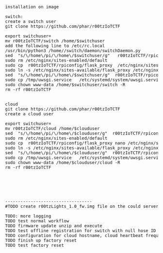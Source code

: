 

<pre>
installation on image

switch:
create a switch user
git clone https://github.com/phar/r00tzIoTCTF

export switchuser=<switchuser>
mv r00tzIoTCTF/switch /home/$switchuser
add the following line to /etc/rc.local
/usr/bin/python3 /home/<switchuser>/switch/daemon/switchDaemon.py
sed  "s/\/home\/pi/\/home\/$switchuser/g"   r00tzIoTCTF/rpiconfig/uwsgi.ini.switch   >  /home/$switchuser/switch/uwsgi.ini
sudo rm /etc/nginx/sites-enabled/default
sudo cp  r00tzIoTCTF/rpiconfig/flask_proxy  /etc/nginx/sites-enabled/
sudo ln -s /etc/nginx/sites-available/flask_proxy /etc/nginx/sites-enabled/flask_proxy
sed  "s/\/home\/pi/\/home\/$switchuser/g"  r00tzIoTCTF/rpiconfig/uwsgi.service  > /tmp/uwsgi.service
sudo cp /tmp/uwsgi.service   /etc/systemd/system/uwsgi.service
sudo chown www-data /home/$switchuser/switch -R
rm -rf r00tzIoTCTF


cloud
git clone https://github.com/phar/r00tzIoTCTF
create a cloud user

export switchuser=<clouduser>
mv r00tzIoTCTF/cloud /home/$clouduser
sed  "s/\/home\/pi/\/home\/$clouduser/g"  r00tzIoTCTF/rpiconfig/uwsgi.ini.switch   >  /home/$clouduser/cloud/uwsgi.ini
sudo rm /etc/nginx/sites-enabled/default
sudo cp  r00tzIoTCTF/rpiconfig/flask_proxy nano /etc/nginx/sites-enabled/
sudo ln -s /etc/nginx/sites-available/flask_proxy /etc/nginx/sites-enabled
sed  "s/\/home\/pi/\/home\/$clouduser/g"  r00tzIoTCTF/rpiconfig/uwsgi.service  > /tmp/uwsgi.service
sudo cp /tmp/uwsgi.service   /etc/systemd/system/uwsgi.service
sudo chown www-data /home/$clouduser/cloud -R
rm -rf r00tzIoTCTF






----------------------------------
#TODO create r00tzLights_1.0_fw.img file on the could server

TODO: more logging
TODO test normal workflow
TODO firmware update unzip and execute
TODO test offline registration for switch with null hose ID
TODO configuration for cloud hostname, cloud heartbeat frequency
TODO finish up factory reset
TODO test factory reset
</pre>
